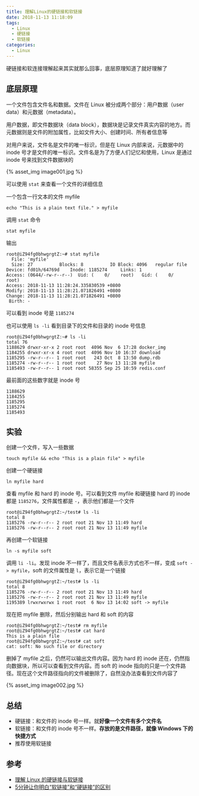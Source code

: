 ```yaml
---
title: 理解Linux的硬链接和软链接
date: 2018-11-13 11:18:09
tags:
  - Linux
  - 硬链接
  - 软链接
categories:
  - Linux
---
```


硬链接和软连接理解起来其实就那么回事，底层原理知道了就好理解了

<!-- more -->

## 底层原理

一个文件包含文件名和数据。文件在 Linux 被分成两个部分：用户数据（user data）和元数据（metadata）。

用户数据，即文件数据块（data block），数据块是记录文件真实内容的地方。而元数据则是文件的附加属性，比如文件大小、创建时间、所有者信息等

对用户来说，文件名是文件的唯一标识，但是在 Linux 内部来说，元数据中的 inode 号才是文件的唯一标识。文件名是为了方便人们记忆和使用，Linux 是通过 inode 号来找到文件数据块的

{% asset_img image001.jpg %}

可以使用 `stat` 来查看一个文件的详细信息

一个包含一行文本的文件 myfile

```
echo "This is a plain text file." > myfile
```

调用 `stat` 命令

```
stat myfile
```

输出

```
root@iZ94fg0bhwgrgtZ:~# stat myfile 
  File: 'myfile'
  Size: 27        	Blocks: 8          IO Block: 4096   regular file
Device: fd01h/64769d	Inode: 1185274     Links: 1
Access: (0644/-rw-r--r--)  Uid: (    0/    root)   Gid: (    0/    root)
Access: 2018-11-13 11:28:24.335830539 +0800
Modify: 2018-11-13 11:28:21.071826491 +0800
Change: 2018-11-13 11:28:21.071826491 +0800
 Birth: -
```

可以看到 inode 号是 `1185274`

也可以使用 `ls -li` 看到目录下的文件和目录的 inode 号信息

```
root@iZ94fg0bhwgrgtZ:~# ls -li
total 76
1188629 drwxr-xr-x 2 root root  4096 Nov  6 17:28 docker_img
1184255 drwxr-xr-x 4 root root  4096 Nov 10 16:37 download
1185295 -rw-r--r-- 1 root root   243 Oct  8 13:50 dump.rdb
1185274 -rw-r--r-- 1 root root    27 Nov 13 11:28 myfile
1185493 -rw-r--r-- 1 root root 58355 Sep 25 10:59 redis.conf
```

最前面的这些数字就是 inode 号

```
1188629
1184255
1185295
1185274
1185493
```

## 实验

创建一个文件，写入一些数据

```
touch myfile && echo "This is a plain file" > myfile
```

创建一个硬链接

```
ln myfile hard
```

查看 myfile 和 hard 的 inode 号。可以看到文件 myfile 和硬链接 hard 的 inode 都是 `1185276`，文件属性都是 `-`，表示他们都是一个文件

```
root@iZ94fg0bhwgrgtZ:~/test# ls -li
total 8
1185276 -rw-r--r-- 2 root root 21 Nov 13 11:49 hard
1185276 -rw-r--r-- 2 root root 21 Nov 13 11:49 myfile
```

再创建一个软链接

```
ln -s myfile soft
```

调用 `li -li`。发现 inode 不一样了，而且文件名表示方式也不一样，变成 `soft -> myfile`，soft 的文件属性是 `l`，表示它是一个链接

```
root@iZ94fg0bhwgrgtZ:~/test# ls -li
total 8
1185276 -rw-r--r-- 2 root root 21 Nov 13 11:49 hard
1185276 -rw-r--r-- 2 root root 21 Nov 13 11:49 myfile
1195389 lrwxrwxrwx 1 root root  6 Nov 13 14:02 soft -> myfile
```

现在把 myfile 删除，然后分别输出 hard 和 soft 的内容

```
root@iZ94fg0bhwgrgtZ:~/test# rm myfile 
root@iZ94fg0bhwgrgtZ:~/test# cat hard 
This is a plain file
root@iZ94fg0bhwgrgtZ:~/test# cat soft 
cat: soft: No such file or directory
```

删掉了 myfile 之后，仍然可以输出文件内容。因为 hard 的 inode 还在，仍然指向数据块，所以可以查看到文件内容。而 soft 的 inode 指向的只是一个文件路径。现在这个文件路径指向的文件被删除了，自然没办法查看到文件内容了

{% asset_img image002.jpg %}

## 总结

- 硬链接：和文件的 inode 号一样。就**好像一个文件有多个文件名**
- 软链接：和文件的 inode 号不一样。**存放的是文件路径，就像 Windows 下的快捷方式**
- 推荐使用软链接

## 参考

- [理解 Linux 的硬链接与软链接](https://www.ibm.com/developerworks/cn/linux/l-cn-hardandsymb-links/index.html)
- [5分钟让你明白“软链接”和“硬链接”的区别](https://www.jianshu.com/p/dde6a01c4094)